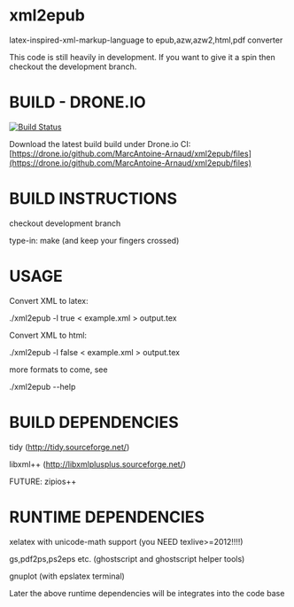 xml2epub
========

latex-inspired-xml-markup-language to epub,azw,azw2,html,pdf converter

This code is still heavily in development. If you want to give it a spin then checkout the development branch.

BUILD - DRONE.IO
================
  
[![Build Status](https://drone.io/github.com/MarcAntoine-Arnaud/xml2epub/status.png)](https://drone.io/github.com/MarcAntoine-Arnaud/xml2epub/latest)  
  
Download the latest build build under Drone.io CI:  
[https://drone.io/github.com/MarcAntoine-Arnaud/xml2epub/files](https://drone.io/github.com/MarcAntoine-Arnaud/xml2epub/files)  
  
  
BUILD INSTRUCTIONS
===================
checkout development branch


type-in: make (and keep your fingers crossed)

USAGE
=====

Convert XML to latex:

./xml2epub -l true < example.xml > output.tex

Convert XML to html:

./xml2epub -l false < example.xml > output.tex

more formats to come, see

./xml2epub --help


BUILD DEPENDENCIES
===================

tidy (http://tidy.sourceforge.net/)

libxml++ (http://libxmlplusplus.sourceforge.net/)

FUTURE: zipios++

RUNTIME DEPENDENCIES
=====================
xelatex with unicode-math support (you NEED texlive>=2012!!!!)

gs,pdf2ps,ps2eps etc. (ghostscript and ghostscript helper tools)

gnuplot (with epslatex terminal)



Later the above runtime dependencies will be integrates into the code base
